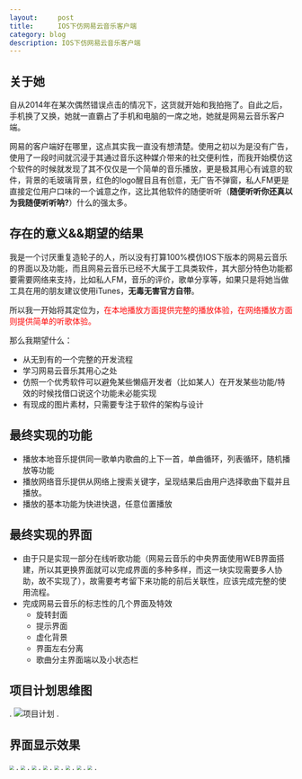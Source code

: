 ```yaml
---
layout:     post
title:      IOS下仿网易云音乐客户端
category: blog
description: IOS下仿网易云音乐客户端
---
```

## 关于她
自从2014年在某次偶然错误点击的情况下，这货就开始和我拍拖了。自此之后，手机换了又换，她就一直霸占了手机和电脑的一席之地，她就是网易云音乐客户端。

网易的客户端好在哪里，这点其实我一直没有想清楚。使用之初以为是没有广告，使用了一段时间就沉浸于其通过音乐这种媒介带来的社交便利性，而我开始模仿这个软件的时候就发现了其不仅仅是一个简单的音乐播放，更是极其用心有诚意的软件，背景的毛玻璃背景，红色的logo醒目且有创意，无广告不弹窗，私人FM更是直接定位用户口味的一个诚意之作，这比其他软件的随便听听（__随便听听你还真以为我随便听听呐?__）什么的强太多。

## 存在的意义&&期望的结果
我是一个讨厌重复造轮子的人，所以没有打算100%模仿IOS下版本的网易云音乐的界面以及功能，而且网易云音乐已经不大属于工具类软件，其大部分特色功能都要需要网络来支持，比如私人FM，音乐的评价，歌单分享等，如果只是将她当做工具在用的朋友建议使用iTunes，__无毒无害官方自带__。

所以我一开始将其定位为，<font color="#FF0000" >在本地播放方面提供完整的播放体验，在网络播放方面则提供简单的听歌体验。</font>

那么我期望什么：

- 从无到有的一个完整的开发流程
- 学习网易云音乐其用心之处
- 仿照一个优秀软件可以避免某些懒癌开发者（比如某人）在开发某些功能/特效的时候找借口说这个功能未必能实现
- 有现成的图片素材，只需要专注于软件的架构与设计

## 最终实现的功能
- 播放本地音乐提供同一歌单内歌曲的上下一首，单曲循环，列表循环，随机播放等功能
- 播放网络音乐提供从网络上搜索关键字，呈现结果后由用户选择歌曲下载并且播放。
- 播放的基本功能为快进快退，任意位置播放

## 最终实现的界面

- 由于只是实现一部分在线听歌功能（网易云音乐的中央界面使用WEB界面搭建，所以其更换界面就可以完成界面的多种多样，而这一块实现需要多人协助，故不实现了），故需要考考留下来功能的前后关联性，应该完成完整的使用流程。
- 完成网易云音乐的标志性的几个界面及特效
    - 旋转封面
    - 提示界面
    - 虚化背景
    - 界面左右分离
	- 歌曲分主界面端以及小状态栏


## 项目计划思维图
.
![项目计划](http://7xr0og.com1.z0.glb.clouddn.com/%E9%A1%B9%E7%9B%AE%E8%AE%A1%E5%88%92.png )
.








## 界面显示效果

<img src="https://github.com/xiaobaiso/xiaobaiso.github.io/raw/master/image/网易1.png" style="zoom:50%" />
.

<img src="https://github.com/xiaobaiso/xiaobaiso.github.io/raw/master/image/网易2.png" style="zoom:50%" />
.

<img src="https://github.com/xiaobaiso/xiaobaiso.github.io/raw/master/image/网易3.png" style="zoom:50%" />
.

<img src="https://github.com/xiaobaiso/xiaobaiso.github.io/raw/master/image/网易4.png" style="zoom:50%" />
.

<img src="https://github.com/xiaobaiso/xiaobaiso.github.io/raw/master/image/网易5.png" style="zoom:50%" />
.

<img src="https://github.com/xiaobaiso/xiaobaiso.github.io/raw/master/image/网易1.gif" style="zoom:50%" />
.

<img src="https://github.com/xiaobaiso/xiaobaiso.github.io/raw/master/image/网易2.gif" style="zoom:50%" />
.

<img src="https://github.com/xiaobaiso/xiaobaiso.github.io/raw/master/image/网易3.gif" style="zoom:50%" />
.








